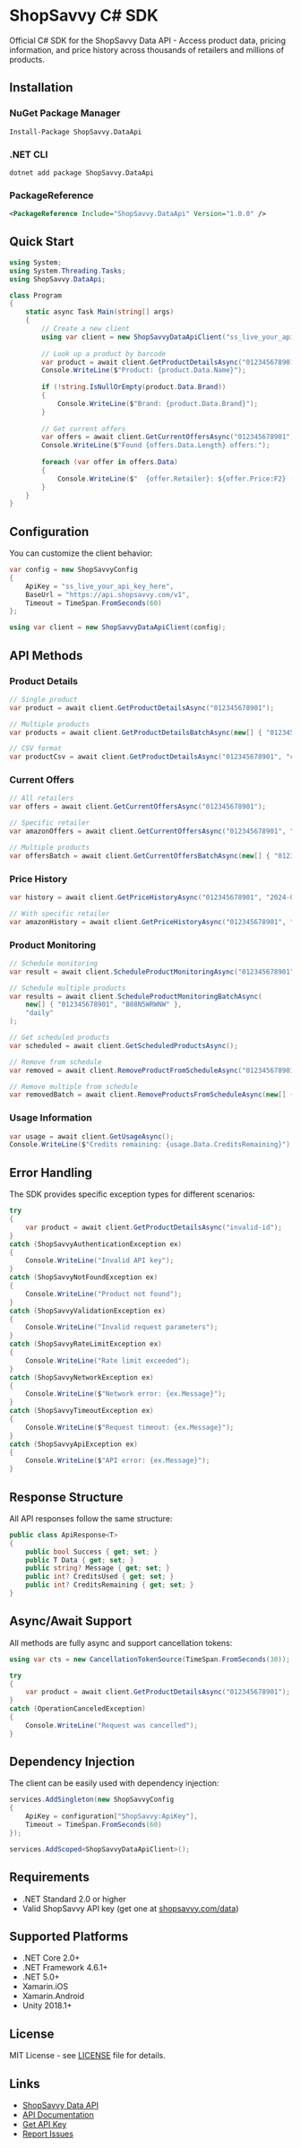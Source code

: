 # ShopSavvy C# SDK

Official C# SDK for the ShopSavvy Data API - Access product data, pricing information, and price history across thousands of retailers and millions of products.

## Installation

### NuGet Package Manager

```
Install-Package ShopSavvy.DataApi
```

### .NET CLI

```
dotnet add package ShopSavvy.DataApi
```

### PackageReference

```xml
<PackageReference Include="ShopSavvy.DataApi" Version="1.0.0" />
```

## Quick Start

```csharp
using System;
using System.Threading.Tasks;
using ShopSavvy.DataApi;

class Program
{
    static async Task Main(string[] args)
    {
        // Create a new client
        using var client = new ShopSavvyDataApiClient("ss_live_your_api_key_here");
        
        // Look up a product by barcode
        var product = await client.GetProductDetailsAsync("012345678901");
        Console.WriteLine($"Product: {product.Data.Name}");
        
        if (!string.IsNullOrEmpty(product.Data.Brand))
        {
            Console.WriteLine($"Brand: {product.Data.Brand}");
        }
        
        // Get current offers
        var offers = await client.GetCurrentOffersAsync("012345678901");
        Console.WriteLine($"Found {offers.Data.Length} offers:");
        
        foreach (var offer in offers.Data)
        {
            Console.WriteLine($"  {offer.Retailer}: ${offer.Price:F2} ({offer.Availability})");
        }
    }
}
```

## Configuration

You can customize the client behavior:

```csharp
var config = new ShopSavvyConfig
{
    ApiKey = "ss_live_your_api_key_here",
    BaseUrl = "https://api.shopsavvy.com/v1",
    Timeout = TimeSpan.FromSeconds(60)
};

using var client = new ShopSavvyDataApiClient(config);
```

## API Methods

### Product Details

```csharp
// Single product
var product = await client.GetProductDetailsAsync("012345678901");

// Multiple products
var products = await client.GetProductDetailsBatchAsync(new[] { "012345678901", "B08N5WRWNW" });

// CSV format
var productCsv = await client.GetProductDetailsAsync("012345678901", "csv");
```

### Current Offers

```csharp
// All retailers
var offers = await client.GetCurrentOffersAsync("012345678901");

// Specific retailer
var amazonOffers = await client.GetCurrentOffersAsync("012345678901", "amazon");

// Multiple products
var offersBatch = await client.GetCurrentOffersBatchAsync(new[] { "012345678901", "B08N5WRWNW" });
```

### Price History

```csharp
var history = await client.GetPriceHistoryAsync("012345678901", "2024-01-01", "2024-01-31");

// With specific retailer
var amazonHistory = await client.GetPriceHistoryAsync("012345678901", "2024-01-01", "2024-01-31", "amazon");
```

### Product Monitoring

```csharp
// Schedule monitoring
var result = await client.ScheduleProductMonitoringAsync("012345678901", "daily");

// Schedule multiple products
var results = await client.ScheduleProductMonitoringBatchAsync(
    new[] { "012345678901", "B08N5WRWNW" }, 
    "daily"
);

// Get scheduled products
var scheduled = await client.GetScheduledProductsAsync();

// Remove from schedule
var removed = await client.RemoveProductFromScheduleAsync("012345678901");

// Remove multiple from schedule
var removedBatch = await client.RemoveProductsFromScheduleAsync(new[] { "012345678901", "B08N5WRWNW" });
```

### Usage Information

```csharp
var usage = await client.GetUsageAsync();
Console.WriteLine($"Credits remaining: {usage.Data.CreditsRemaining}");
```

## Error Handling

The SDK provides specific exception types for different scenarios:

```csharp
try
{
    var product = await client.GetProductDetailsAsync("invalid-id");
}
catch (ShopSavvyAuthenticationException ex)
{
    Console.WriteLine("Invalid API key");
}
catch (ShopSavvyNotFoundException ex)
{
    Console.WriteLine("Product not found");
}
catch (ShopSavvyValidationException ex)
{
    Console.WriteLine("Invalid request parameters");
}
catch (ShopSavvyRateLimitException ex)
{
    Console.WriteLine("Rate limit exceeded");
}
catch (ShopSavvyNetworkException ex)
{
    Console.WriteLine($"Network error: {ex.Message}");
}
catch (ShopSavvyTimeoutException ex)
{
    Console.WriteLine($"Request timeout: {ex.Message}");
}
catch (ShopSavvyApiException ex)
{
    Console.WriteLine($"API error: {ex.Message}");
}
```

## Response Structure

All API responses follow the same structure:

```csharp
public class ApiResponse<T>
{
    public bool Success { get; set; }
    public T Data { get; set; }
    public string? Message { get; set; }
    public int? CreditsUsed { get; set; }
    public int? CreditsRemaining { get; set; }
}
```

## Async/Await Support

All methods are fully async and support cancellation tokens:

```csharp
using var cts = new CancellationTokenSource(TimeSpan.FromSeconds(30));

try
{
    var product = await client.GetProductDetailsAsync("012345678901");
}
catch (OperationCanceledException)
{
    Console.WriteLine("Request was cancelled");
}
```

## Dependency Injection

The client can be easily used with dependency injection:

```csharp
services.AddSingleton(new ShopSavvyConfig
{
    ApiKey = configuration["ShopSavvy:ApiKey"],
    Timeout = TimeSpan.FromSeconds(60)
});

services.AddScoped<ShopSavvyDataApiClient>();
```

## Requirements

- .NET Standard 2.0 or higher
- Valid ShopSavvy API key (get one at [shopsavvy.com/data](https://shopsavvy.com/data))

## Supported Platforms

- .NET Core 2.0+
- .NET Framework 4.6.1+
- .NET 5.0+
- Xamarin.iOS
- Xamarin.Android
- Unity 2018.1+

## License

MIT License - see [LICENSE](LICENSE) file for details.

## Links

- [ShopSavvy Data API](https://shopsavvy.com/data)
- [API Documentation](https://shopsavvy.com/data/documentation)
- [Get API Key](https://shopsavvy.com/data)
- [Report Issues](https://github.com/shopsavvy/csharp-sdk/issues)